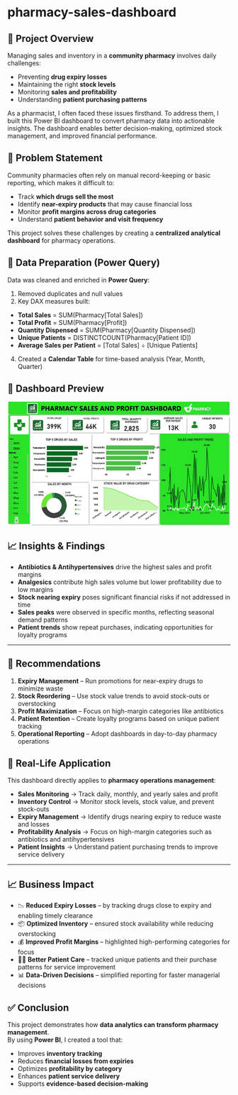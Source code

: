 # pharmacy-sales-dashboard

## 📌 Project Overview
Managing sales and inventory in a **community pharmacy** involves daily challenges:  
- Preventing **drug expiry losses**  
- Maintaining the right **stock levels**  
- Monitoring **sales and profitability**  
- Understanding **patient purchasing patterns**  

As a pharmacist, I often faced these issues firsthand. To address them, I built this Power BI dashboard to convert pharmacy data into actionable insights. The dashboard enables better decision-making, optimized stock management, and improved financial performance.


## 🎯 Problem Statement
Community pharmacies often rely on manual record-keeping or basic reporting, which makes it difficult to:
- Track **which drugs sell the most**  
- Identify **near-expiry products** that may cause financial loss  
- Monitor **profit margins across drug categories**  
- Understand **patient behavior and visit frequency**  

This project solves these challenges by creating a **centralized analytical dashboard** for pharmacy operations.

## 🔄 Data Preparation (Power Query)
Data was cleaned and enriched in **Power Query**:
1. Removed duplicates and null values
2. Key DAX measures built:
- **Total Sales** = SUM(Pharmacy[Total Sales])  
- **Total Profit** = SUM(Pharmacy[Profit])  
- **Quantity Dispensed** = SUM(Pharmacy[Quantity Dispensed])  
- **Unique Patients** = DISTINCTCOUNT(Pharmacy[Patient ID])  
- **Average Sales per Patient** = [Total Sales] ÷ [Unique Patients]  
4. Created a **Calendar Table** for time-based analysis (Year, Month, Quarter)


## 📸 Dashboard Preview
![Dashboard](https://github.com/Moradeun/pharmacy-sales-dashboard/blob/main/Pharmacy%20Sales%20Dashboard.JPG?raw=true)


## 📈 Insights & Findings
- **Antibiotics & Antihypertensives** drive the highest sales and profit margins  
- **Analgesics** contribute high sales volume but lower profitability due to low margins  
- **Stock nearing expiry** poses significant financial risks if not addressed in time  
- **Sales peaks** were observed in specific months, reflecting seasonal demand patterns  
- **Patient trends** show repeat purchases, indicating opportunities for loyalty programs  

---

## 📝 Recommendations
1. **Expiry Management** – Run promotions for near-expiry drugs to minimize waste  
2. **Stock Reordering** – Use stock value trends to avoid stock-outs or overstocking  
3. **Profit Maximization** – Focus on high-margin categories like antibiotics  
4. **Patient Retention** – Create loyalty programs based on unique patient tracking  
5. **Operational Reporting** – Adopt dashboards in day-to-day pharmacy operations  



## 🎯 Real-Life Application
This dashboard directly applies to **pharmacy operations management**:
- **Sales Monitoring** → Track daily, monthly, and yearly sales and profit
- **Inventory Control** → Monitor stock levels, stock value, and prevent stock-outs
- **Expiry Management** → Identify drugs nearing expiry to reduce waste and losses
- **Profitability Analysis** → Focus on high-margin categories such as antibiotics and antihypertensives
- **Patient Insights** → Understand patient purchasing trends to improve service delivery
---


## 📈 Business Impact
- 📉 **Reduced Expiry Losses** – by tracking drugs close to expiry and enabling timely clearance  
- 📦 **Optimized Inventory** – ensured stock availability while reducing overstocking  
- 💰 **Improved Profit Margins** – highlighted high-performing categories for focus  
- 👩‍⚕️ **Better Patient Care** – tracked unique patients and their purchase patterns for service improvement  
- 📊 **Data-Driven Decisions** – simplified reporting for faster managerial decisions  

## ✅ Conclusion
This project demonstrates how **data analytics can transform pharmacy management**.  
By using **Power BI**, I created a tool that:  
- Improves **inventory tracking**  
- Reduces **financial losses from expiries**  
- Optimizes **profitability by category**  
- Enhances **patient service delivery**  
- Supports **evidence-based decision-making** 
